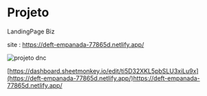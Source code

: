 # Projeto
LandingPage Biz

site : https://deft-empanada-77865d.netlify.app/

![projeto dnc](https://github.com/GilbertoBiz/Projeto/assets/138528026/28d10641-ae94-41b1-b429-571b8c47f521)

[https://dashboard.sheetmonkey.io/edit/ti5D32XKL5pbSLU3xiLu9x](https://deft-empanada-77865d.netlify.app/)https://deft-empanada-77865d.netlify.app/



